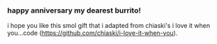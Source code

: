 ### happy anniversary my dearest burrito!

i hope you like this smol gift that i adapted from chiaski's i love it when you...code (https://github.com/chiaski/i-love-it-when-you).
